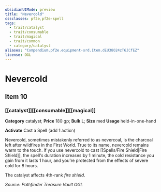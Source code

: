 ```yaml
---
obsidianUIMode: preview
title: "Nevercold"
cssclasses: pf2e,pf2e-spell
tags:
  - trait/catalyst
  - trait/consumable
  - trait/magical
  - trait/common
  - category/catalyst
aliases: "Compendium.pf2e.equipment-srd.Item.dEU38O24zT6JCfEZ"
license: OGL
---
```

# Nevercold
## Item 10
### [[catalyst]][[consumable]][[magical]]

**Category** catalyst; 
**Price** 180 gp; 
**Bulk** L; **Size** med
**Usage** held-in-one-hand

**Activate** Cast a Spell (add 1 action)

Nevercold, sometimes mistakenly referred to as nevercoal, is the charcoal left after wildfires in the First World. True to its name, nevercold remains warm to the touch. If you use nevercold to cast [[Spells/Fire Shield|Fire Shield]], the spell's duration increases by 1 minute, the cold resistance you gain from it lasts 1 hour, and you're protected from the effects of severe cold for 8 hours.

The catalyst affects 4th-rank _fire shield_.

*Source: Pathfinder Treasure Vault*
*OGL*